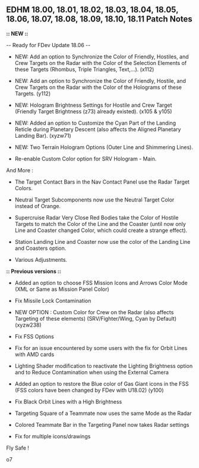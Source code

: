## EDHM 18.00, 18.01, 18.02, 18.03, 18.04, 18.05, 18.06, 18.07, 18.08, 18.09, 18.10, 18.11 Patch Notes

**:: NEW ::**

-- Ready for FDev Update 18.06 --

- NEW: Add an option to Synchronize the Color of Friendly, Hostiles, and Crew Targets on the Radar with the Color of the Selection Elements of these Targets (Rhombus, Triple Triangles, Text,...). (x112)

- NEW: Add an option to Synchronize the Color of Friendly, Hostile, and Crew Targets on the Radar with the Color of the Holograms of these Targets. (y112)

- NEW: Hologram Brightness Settings for Hostile and Crew Target (Friendly Target Brightness (z73) already existed). (x105 & y105)

- NEW: Added an option to Customize the Cyan Part of the Landing Reticle during Planetary Descent (also affects the Aligned Planetary Landing Bar). (xyzw71)

- NEW: Two Terrain Hologram Options (Outer Line and Shimmering Lines).

- Re-enable Custom Color option for SRV Hologram - Main.


And More :

- The Target Contact Bars in the Nav Contact Panel use the Radar Target Colors.

- Neutral Target Subcomponents now use the Neutral Target Color instead of Orange.

- Supercruise Radar Very Close Red Bodies take the Color of Hostile Targets to match the Color of the Line and the Coaster (until now only Line and Coaster changed Color, which could create a strange effect).

- Station Landing Line and Coaster now use the color of the Landing Line and Coasters option.

- Various Adjustments.


**:: Previous versions ::**

- Added an option to choose FSS Mission Icons and Arrows Color Mode (XML or Same as Mission Panel Color)

- Fix Missile Lock Contamination

- NEW OPTION : Custom Color for Crew on the Radar (also affects Targeting of these elements) (SRV/Fighter/Wing, Cyan by Default) (xyzw238)

- Fix FSS Options

- Fix for an issue encountered by some users with the fix for Orbit Lines with AMD cards

- Lighting Shader modification to reactivate the Lighting Brightness option and to Reduce Contamination when using the External Camera

- Added an option to restore the Blue color of Gas Giant icons in the FSS (FSS colors have been changed by FDev with U18.02) (y100)

- Fix Black Orbit Lines with a High Brightness

- Targeting Square of a Teammate now uses the same Mode as the Radar

- Colored Teammate Bar in the Targeting Panel now takes Radar settings

- Fix for multiple icons/drawings


Fly Safe !

o7
